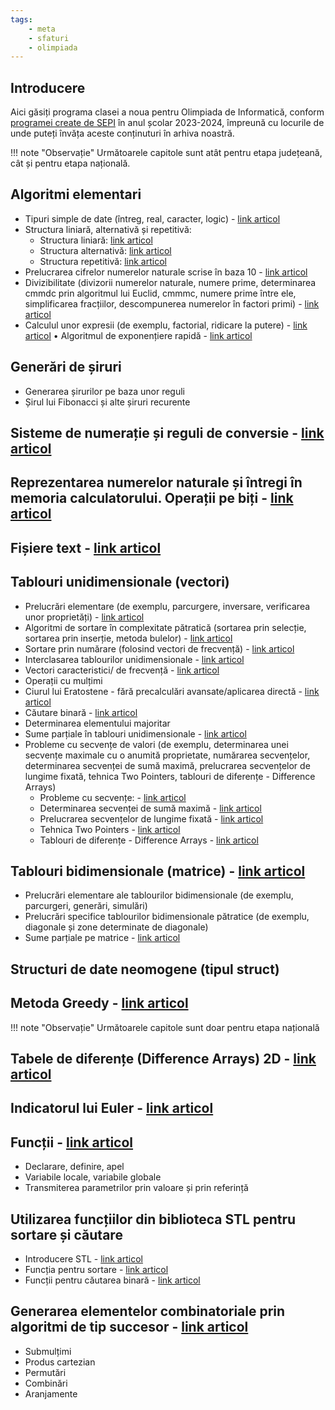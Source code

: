 ```yaml
---
tags:
    - meta
    - sfaturi
    - olimpiada
---
```


## Introducere

Aici găsiți programa clasei a noua pentru Olimpiada de Informatică, conform [programei create de SEPI](https://sepi.ro/assets/upload-file/oni2024/Programa%20pentru%20olimpiada%20de%20informatica_gimnaziu%20si%20liceu.pdf) în anul școlar 2023-2024, împreună cu locurile de unde puteți învăța aceste conținuturi în arhiva noastră. 

!!! note "Observație"
    Următoarele capitole sunt atât pentru etapa județeană, cât și pentru etapa națională.

## Algoritmi elementari

* Tipuri simple de date (întreg, real, caracter, logic) - [link articol](https://edu.roalgo.ro/cppintro/data-types/)
* Structura liniară, alternativă și repetitivă:
    * Structura liniară: [link articol](https://edu.roalgo.ro/cppintro/basic-math/)
    * Structura alternativă: [link articol](https://edu.roalgo.ro/cppintro/conditions-if/)
    * Structura repetitivă: [link articol](https://edu.roalgo.ro/cppintro/loops/)
* Prelucrarea cifrelor numerelor naturale scrise în baza 10 - [link articol](https://edu.roalgo.ro/usor/digits-manipulation/)
* Divizibilitate (divizorii numerelor naturale, numere prime, determinarea cmmdc prin algoritmul lui Euclid, cmmmc, numere prime între ele, simplificarea fracțiilor, descompunerea numerelor în factori primi) - [link articol](https://edu.roalgo.ro/usor/divisibility/)
* Calculul unor expresii (de exemplu, factorial, ridicare la putere) - [link articol](https://edu.roalgo.ro/cppintro/basic-math/)
• Algoritmul de exponențiere rapidă - [link articol](https://edu.roalgo.ro/mediu/pow-log/#ridicarea-la-putere-in-timp-logaritmic)

## Generări de șiruri

* Generarea șirurilor pe baza unor reguli
* Șirul lui Fibonacci și alte șiruri recurente

## Sisteme de numerație și reguli de conversie - [link articol](https://edu.roalgo.ro/mediu/number-bases/)

## Reprezentarea numerelor naturale și întregi în memoria calculatorului. Operații pe biți - [link articol](https://edu.roalgo.ro/mediu/bitwise-ops/)

## Fișiere text - [link articol](https://edu.roalgo.ro/cppintro/input-output/#citirea-si-afisarea-folosind-fisiere)

## Tablouri unidimensionale (vectori)

* Prelucrări elementare (de exemplu, parcurgere, inversare, verificarea unor proprietăți) - [link articol](https://edu.roalgo.ro/cppintro/arrays/)
* Algoritmi de sortare în complexitate pătratică (sortarea prin selecție, sortarea prin inserție, metoda bulelor) - [link articol](https://edu.roalgo.ro/usor/sorting/#algoritmi-de-sortare-in-on2)
* Sortare prin numărare (folosind vectori de frecvență) - [link articol](https://edu.roalgo.ro/usor/frequency-arrays/)
* Interclasarea tablourilor unidimensionale - [link articol](https://edu.roalgo.ro/cppintro/arrays/#interclasarea-tablourilor)
* Vectori caracteristici/ de frecvență - [link articol](https://edu.roalgo.ro/usor/frequency-arrays/)
* Operații cu mulțimi
* Ciurul lui Eratostene - fără precalculări avansate/aplicarea directă - [link articol](https://edu.roalgo.ro/usor/sieve/)
* Căutare binară - [link articol](https://edu.roalgo.ro/usor/binary-search/)
* Determinarea elementului majoritar
* Sume parțiale în tablouri unidimensionale - [link articol](https://edu.roalgo.ro/usor/partial-sums/)
* Probleme cu secvențe de valori (de exemplu, determinarea unei secvențe maximale cu o anumită proprietate, numărarea secvențelor, determinarea secvenței de sumă maximă, prelucrarea secvențelor de lungime fixată, tehnica Two Pointers, tablouri de diferențe - Difference Arrays)
    * Probleme cu secvențe: - [link articol](https://edu.roalgo.ro/mediu/sequences/)
    * Determinarea secvenței de sumă maximă - [link articol](https://edu.roalgo.ro/mediu/sequences/#subsecventa-de-suma-maxima) 
    * Prelucrarea secvențelor de lungime fixată - [link articol](https://edu.roalgo.ro/mediu/sliding-window/) 
    * Tehnica Two Pointers - [link articol](https://edu.roalgo.ro/mediu/two-pointers/)
    * Tablouri de diferențe - Difference Arrays - [link articol](https://edu.roalgo.ro/usor/partial-sums/?h=#smenul-lui-mars)


## Tablouri bidimensionale (matrice) - [link articol](https://edu.roalgo.ro/cppintro/matrices/)

* Prelucrări elementare ale tablourilor bidimensionale (de exemplu, parcurgeri, generări, simulări)
* Prelucrări specifice tablourilor bidimensionale pătratice (de exemplu, diagonale și zone determinate de diagonale) 
* Sume parțiale pe matrice - [link articol](https://edu.roalgo.ro/usor/partial-sums/#extinderea-sumelor-partiale-pe-matrice)

## Structuri de date neomogene (tipul struct)

## Metoda Greedy - [link articol](https://edu.roalgo.ro/usor/greedy/)

!!! note "Observație"
    Următoarele capitole sunt doar pentru etapa națională

## Tabele de diferențe (Difference Arrays) 2D - [link articol](https://edu.roalgo.ro/usor/partial-sums/?h=#smenul-lui-mars)

## Indicatorul lui Euler - [link articol](https://edu.roalgo.ro/mediu/euler-totient/)

## Funcții - [link articol](https://edu.roalgo.ro/cppintro/functions/)

* Declarare, definire, apel 
* Variabile locale, variabile globale 
* Transmiterea parametrilor prin valoare și prin referință 

## Utilizarea funcțiilor din biblioteca STL pentru sortare și căutare

* Introducere STL - [link articol](https://edu.roalgo.ro/cppintro/stl/)
* Funcția pentru sortare - [link articol](https://edu.roalgo.ro/usor/sorting/#functia-stdsort)
* Funcții pentru căutarea binară - [link articol](https://edu.roalgo.ro/usor/binary-search/#functii-de-sistem-pentru-cautarea-binara)

## Generarea elementelor combinatoriale prin algoritmi de tip succesor - [link articol](https://edu.roalgo.ro/mediu/backtracking/)

* Submulțimi  
* Produs cartezian 
* Permutări 
* Combinări 
* Aranjamente 